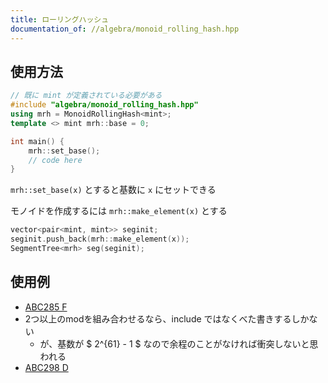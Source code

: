 ```yaml
---
title: ローリングハッシュ
documentation_of: //algebra/monoid_rolling_hash.hpp
---
```


## 使用方法

```cpp
// 既に mint が定義されている必要がある
#include "algebra/monoid_rolling_hash.hpp"
using mrh = MonoidRollingHash<mint>;
template <> mint mrh::base = 0;

int main() {
    mrh::set_base();
    // code here
}
```

`mrh::set_base(x)` とすると基数に `x` にセットできる

モノイドを作成するには `mrh::make_element(x)` とする

```cpp
vector<pair<mint, mint>> seginit;
seginit.push_back(mrh::make_element(x));
SegmentTree<mrh> seg(seginit);
```

## 使用例

- [ABC285 F](https://atcoder.jp/contests/abc285/tasks/abc285_f)
- 2つ以上のmodを組み合わせるなら、include ではなくべた書きするしかない
    - が、基数が $ 2^{61} - 1 $ なので余程のことがなければ衝突しないと思われる
- [ABC298 D](https://atcoder.jp/contests/abc298/submissions/40706415)
